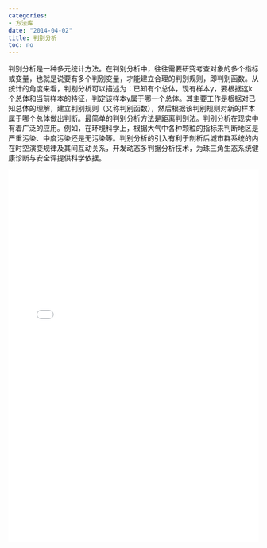 ```yaml
---
categories:
- 方法库
date: "2014-04-02"
title: 判别分析
toc: no
---
```


判别分析是一种多元统计方法。在判别分析中，往往需要研究考查对象的多个指标或变量，也就是说要有多个判别变量，才能建立合理的判别规则，即判别函数。从统计的角度来看，判别分析可以描述为：已知有个总体，现有样本y，要根据这k个总体和当前样本的特征，判定该样本y属于哪一个总体。其主要工作是根据对已知总体的理解，建立判别规则（又称判别函数），然后根据该判别规则对新的样本属于哪个总体做出判断。最简单的判别分析方法是距离判别法。判别分析在现实中有着广泛的应用。例如，在环境科学上，根据大气中各种颗粒的指标来判断地区是严重污染、中度污染还是无污染等。判别分析的引入有利于剖析后城市群系统的内在时空演变规律及其间互动关系，开发动态多判据分析技术，为珠三角生态系统健康诊断与安全评提供科学依据。

<embed src="/post/methods/判别分析.pdf" type="application/pdf" width="100%" height=750>

